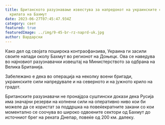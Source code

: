 ```yaml
---
title: Британското разузнавање известува за напредокот на украинските сили на
  крилата на Бахмут
date: 2023-06-27T07:45:47.934Z
category: свет
featured: true
featuredImage: ../img/9-45-br-rz-naprd-uk.jpg
author: Вардарски
---
```

Како дел од својата поширока контраофанзива, Украина ги засили своите напади околу Бахмут во регионот на Доњецк. Ова се наведува во најновиот разузнавачки извештај на Министерството за одбрана на Велика Британија.

Забележано е дека во операција на неколку воени бригади, украинските сили напредувале и на северното и на јужното крило на градот.

Британските разузнавачи не пронајдоа суштински докази дека Русија има значајни резерви на копнени сили на оперативно ниво кои би можеле да се користат за поддршка на повеќекратните закани со кои моментално се соочува во широко одвоените сектори од Бахмут до источниот брег на реката Днепар, повеќе од 200 км. далеку.